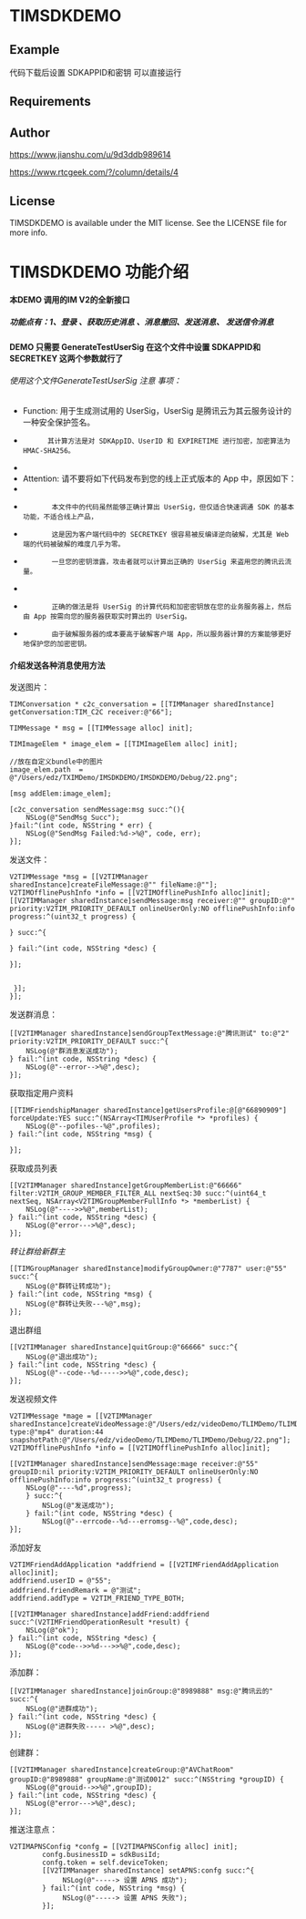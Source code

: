 # TIMSDKDEMO


## Example

代码下载后设置 SDKAPPID和密钥 可以直接运行
## Requirements

## Author

https://www.jianshu.com/u/9d3ddb989614

https://www.rtcgeek.com/?/column/details/4

## License

TIMSDKDEMO is available under the MIT license. See the LICENSE file for more info.

# TIMSDKDEMO 功能介绍

#### 本DEMO 调用的IM V2的全新接口

##### 功能点有：1、登录 、获取历史消息 、消息撤回、发送消息、 发送信令消息

#### DEMO 只需要 GenerateTestUserSig 在这个文件中设置 SDKAPPID和 SECRETKEY 这两个参数就行了

###### 使用这个文件GenerateTestUserSig 注意 事项：
*  Function: 用于生成测试用的 UserSig，UserSig 是腾讯云为其云服务设计的一种安全保护签名。
*           其计算方法是对 SDKAppID、UserID 和 EXPIRETIME 进行加密，加密算法为 HMAC-SHA256。
*
* Attention: 请不要将如下代码发布到您的线上正式版本的 App 中，原因如下：
*
*            本文件中的代码虽然能够正确计算出 UserSig，但仅适合快速调通 SDK 的基本功能，不适合线上产品，
*            这是因为客户端代码中的 SECRETKEY 很容易被反编译逆向破解，尤其是 Web 端的代码被破解的难度几乎为零。
*            一旦您的密钥泄露，攻击者就可以计算出正确的 UserSig 来盗用您的腾讯云流量。
*
*            正确的做法是将 UserSig 的计算代码和加密密钥放在您的业务服务器上，然后由 App 按需向您的服务器获取实时算出的 UserSig。
*            由于破解服务器的成本要高于破解客户端 App，所以服务器计算的方案能够更好地保护您的加密密钥。


#### 介绍发送各种消息使用方法

发送图片：
   
    TIMConversation * c2c_conversation = [[TIMManager sharedInstance] getConversation:TIM_C2C receiver:@"66"];
    
    TIMMessage * msg = [[TIMMessage alloc] init];
    
    TIMImageElem * image_elem = [[TIMImageElem alloc] init];
    
    //放在自定义bundle中的图片
    image_elem.path  = @"/Users/edz/TXIMDemo/IMSDKDEMO/IMSDKDEMO/Debug/22.png";
    
    [msg addElem:image_elem];
    
    [c2c_conversation sendMessage:msg succ:^(){
        NSLog(@"SendMsg Succ");
    }fail:^(int code, NSString * err) {
        NSLog(@"SendMsg Failed:%d->%@", code, err);
    }];
    
发送文件：
    
    V2TIMMessage *msg = [[V2TIMManager sharedInstance]createFileMessage:@"" fileName:@""];
    V2TIMOfflinePushInfo *info = [[V2TIMOfflinePushInfo alloc]init];
    [[V2TIMManager sharedInstance]sendMessage:msg receiver:@"" groupID:@"" priority:V2TIM_PRIORITY_DEFAULT onlineUserOnly:NO offlinePushInfo:info progress:^(uint32_t progress) {
        
    } succ:^{
        
    } fail:^(int code, NSString *desc) {
        
    }];
    
    
     }];
    }];
发送群消息：

    [[V2TIMManager sharedInstance]sendGroupTextMessage:@"腾讯测试" to:@"2" priority:V2TIM_PRIORITY_DEFAULT succ:^{
        NSLog(@"群消息发送成功");
    } fail:^(int code, NSString *desc) {
        NSLog(@"--error-->%@",desc);
    }];

获取指定用户资料

    [[TIMFriendshipManager sharedInstance]getUsersProfile:@[@"66890909"] forceUpdate:YES succ:^(NSArray<TIMUserProfile *> *profiles) {
        NSLog(@"--pofiles--%@",profiles);
    } fail:^(int code, NSString *msg) {
            
    }];

获取成员列表

    [[V2TIMManager sharedInstance]getGroupMemberList:@"66666" filter:V2TIM_GROUP_MEMBER_FILTER_ALL nextSeq:30 succ:^(uint64_t nextSeq, NSArray<V2TIMGroupMemberFullInfo *> *memberList) {
        NSLog(@"---->>%@",memberList);
    } fail:^(int code, NSString *desc) {
        NSLog(@"error--->%@",desc);
    }];
    
 *转让群给新群主*
  
    [[TIMGroupManager sharedInstance]modifyGroupOwner:@"7787" user:@"55" succ:^{
        NSLog(@"群转让转成功");
    } fail:^(int code, NSString *msg) {
        NSLog(@"群转让失败---%@",msg);
    }];
    
退出群组
   
    [[V2TIMManager sharedInstance]quitGroup:@"66666" succ:^{
        NSLog(@"退出成功");
    } fail:^(int code, NSString *desc) {
        NSLog(@"--code--%d----->>%@",code,desc);
    }];
 
 发送视频文件
 
    V2TIMMessage *mage = [[V2TIMManager sharedInstance]createVideoMessage:@"/Users/edz/videoDemo/TLIMDemo/TLIMDemo/Debug/ttyy.mp4" type:@"mp4" duration:44 snapshotPath:@"/Users/edz/videoDemo/TLIMDemo/TLIMDemo/Debug/22.png"];
    V2TIMOfflinePushInfo *info = [[V2TIMOfflinePushInfo alloc]init];
    
    [[V2TIMManager sharedInstance]sendMessage:mage receiver:@"55" groupID:nil priority:V2TIM_PRIORITY_DEFAULT onlineUserOnly:NO offlinePushInfo:info progress:^(uint32_t progress) {
        NSLog(@"----%d",progress);
        } succ:^{
            NSLog(@"发送成功");
        } fail:^(int code, NSString *desc) {
            NSLog(@"--errcode--%d---erromsg--%@",code,desc);
    }];
    
 添加好友

    V2TIMFriendAddApplication *addfriend = [[V2TIMFriendAddApplication alloc]init];
    addfriend.userID = @"55";
    addfriend.friendRemark = @"测试";
    addfriend.addType = V2TIM_FRIEND_TYPE_BOTH;
    
    [[V2TIMManager sharedInstance]addFriend:addfriend succ:^(V2TIMFriendOperationResult *result) {
        NSLog(@"ok");
    } fail:^(int code, NSString *desc) {
        NSLog(@"code-->>%d--->>%@",code,desc);
    }];
    
添加群：

    [[V2TIMManager sharedInstance]joinGroup:@"8989888" msg:@"腾讯云的" succ:^{
        NSLog(@"进群成功");
    } fail:^(int code, NSString *desc) {
        NSLog(@"进群失败----- >%@",desc);
    }];
    
创建群：
    
    [[V2TIMManager sharedInstance]createGroup:@"AVChatRoom" groupID:@"8989888" groupName:@"测试0012" succ:^(NSString *groupID) {
        NSLog(@"grouid-->>%@",groupID);
    } fail:^(int code, NSString *desc) {
        NSLog(@"error--->%@",desc);
    }];
推送注意点：
  
    V2TIMAPNSConfig *confg = [[V2TIMAPNSConfig alloc] init];
            confg.businessID = sdkBusiId;
            confg.token = self.deviceToken;
            [[V2TIMManager sharedInstance] setAPNS:confg succ:^{
                 NSLog(@"-----> 设置 APNS 成功");
            } fail:^(int code, NSString *msg) {
                 NSLog(@"-----> 设置 APNS 失败");
            }];
            
